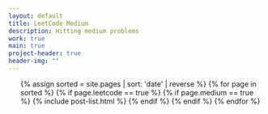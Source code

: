 ```yaml
---
layout: default
title: LeetCode Medium
description: Hitting medium problems
work: true
main: true
project-header: true
header-img: ""
---
```



<ul class="catalogue">
{% assign sorted = site.pages | sort: 'date' | reverse %}
{% for page in sorted %}
{% if page.leetcode == true %}
{% if page.medium == true %}
{% include post-list.html %}
{% endif %}
{% endif %}
{% endfor %}
</ul>
